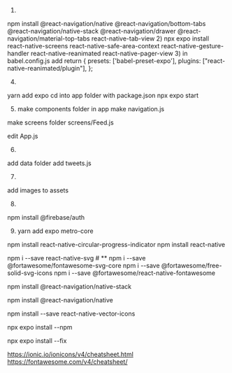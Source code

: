 1) 
npm install @react-navigation/native @react-navigation/bottom-tabs 
@react-navigation/native-stack @react-navigation/drawer
@react-navigation/material-top-tabs react-native-tab-view
2) 
npx expo install react-native-screens react-native-safe-area-context react-native-gesture-handler react-native-reanimated react-native-pager-view
3) 
in babel.config.js 
add 
  return {
    presets: ['babel-preset-expo'],
    plugins: ["react-native-reanimated/plugin"],
  };

4) 
yarn add expo 
cd into app folder with package.json 
npx expo start  

5) make components folder in app
make navigation.js

make screens folder 
screens/Feed.js 

edit App.js 

6) 
add data folder
add tweets.js 

7) 
add images to assets 

8) 
npm install @firebase/auth

9) yarn add expo metro-core

npm install react-native-circular-progress-indicator
npm install react-native

npm i --save react-native-svg # **
npm i --save @fortawesome/fontawesome-svg-core
npm i --save @fortawesome/free-solid-svg-icons
npm i --save @fortawesome/react-native-fontawesome

npm install @react-navigation/native-stack

npm install @react-navigation/native

npm install --save react-native-vector-icons


npx expo install --npm 

npx expo install --fix


https://ionic.io/ionicons/v4/cheatsheet.html
https://fontawesome.com/v4/cheatsheet/